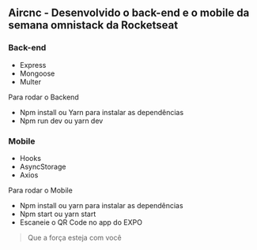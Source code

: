 ## Aircnc - Desenvolvido o back-end e o mobile da semana omnistack da Rocketseat

### Back-end

- Express
- Mongoose
- Multer

Para rodar o Backend
- Npm install ou Yarn para instalar as dependências
- Npm run dev ou yarn dev

### Mobile

- Hooks
- AsyncStorage
- Axios

Para rodar o Mobile
- Npm install ou yarn para instalar as dependências
- Npm start ou yarn start
- Escaneie o QR Code no app do EXPO

> Que a força esteja com você

